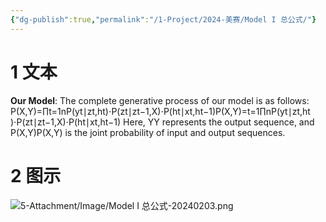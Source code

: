 ```yaml
---
{"dg-publish":true,"permalink":"/1-Project/2024-美赛/Model I 总公式/"}
---
```


# 1 文本
**Our Model**: The complete generative process of our model is as follows:
P(X,Y)=∏t=1nP(yt∣zt,ht)⋅P(zt∣zt−1,X)⋅P(ht∣xt,ht−1)P(X,Y)=t=1∏n​P(yt​∣zt​,ht​)⋅P(zt​∣zt−1​,X)⋅P(ht​∣xt​,ht−1​)
Here, YY represents the output sequence, and P(X,Y)P(X,Y) is the joint probability of input and output sequences.
# 2 图示
![5-Attachment/Image/Model I 总公式-20240203.png](/img/user/5-Attachment/Image/Model%20I%20%E6%80%BB%E5%85%AC%E5%BC%8F-20240203.png)
